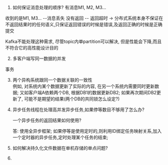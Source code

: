 1. 如何保证消息处理的顺序?
有消息M1, M2, M3...

收到的是M1, M3...  --消息丢失
没有返回            -- 返回超时 ->
        分布式系统本身不保证在不返回结果时的任何语义,只保证返回错误的时候是错误,及返回正确的时候是正确提交

Kafka不能处理这种需求, 尽管topic内单partition可以解决, 但是性能会下降,而且不符合它的高性能设计目的

2. 多客户端写同一数据的并发

事务

3. 两个异构系统跟同一个数据关联的一致性  
例如, 对系统内某个数据更新了实际的内容, 在另一个系统内需要同时更新数据;
又如客户端A依赖两个DB, 根据DB1的数据更新DB2; 如果再次期间DB2更新了, 可能不是期望的结果(两个DB的共同锁怎么设定?)

4. 异步任务线程在处理高并发异步任务,如果停等数目不够用了怎么办?

    一个异步任务的返回结果如何使用?  

    答: 使用全异步框架; 如果停等是使用定时的,则利用ID绑定任务映射关系,加入一个定时器的异步任务,定时处理某个任务的结束;

5. 如何解决持久化文件数据在单机存储的单点问题?

6. 

